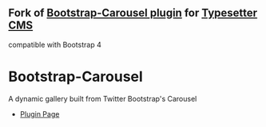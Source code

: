 ## Fork of [Bootstrap-Carousel plugin](https://github.com/Typesetter/Bootstrap-Carousel) for [Typesetter CMS](https://github.com/Typesetter/Typesetter)
compatible with Bootstrap 4



# Bootstrap-Carousel
A dynamic gallery built from Twitter Bootstrap's Carousel
* [Plugin Page](http://www.typesettercms.com/Plugins/232_Bootstrap_Carousel_Gallery)
